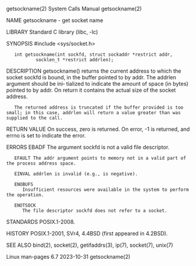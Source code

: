 getsockname(2)							      System Calls Manual							getsockname(2)

NAME
       getsockname - get socket name

LIBRARY
       Standard C library (libc, -lc)

SYNOPSIS
       #include <sys/socket.h>

       int getsockname(int sockfd, struct sockaddr *restrict addr,
		       socklen_t *restrict addrlen);

DESCRIPTION
       getsockname()  returns  the current address to which the socket sockfd is bound, in the buffer pointed to by addr.  The addrlen argument should be ini‐
       tialized to indicate the amount of space (in bytes) pointed to by addr.	On return it contains the actual size of the socket address.

       The returned address is truncated if the buffer provided is too small; in this case, addrlen will return a value greater than was supplied to the call.

RETURN VALUE
       On success, zero is returned.  On error, -1 is returned, and errno is set to indicate the error.

ERRORS
       EBADF  The argument sockfd is not a valid file descriptor.

       EFAULT The addr argument points to memory not in a valid part of the process address space.

       EINVAL addrlen is invalid (e.g., is negative).

       ENOBUFS
	      Insufficient resources were available in the system to perform the operation.

       ENOTSOCK
	      The file descriptor sockfd does not refer to a socket.

STANDARDS
       POSIX.1-2008.

HISTORY
       POSIX.1-2001, SVr4, 4.4BSD (first appeared in 4.2BSD).

SEE ALSO
       bind(2), socket(2), getifaddrs(3), ip(7), socket(7), unix(7)

Linux man-pages 6.7							  2023-10-31								getsockname(2)
